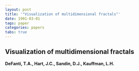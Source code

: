 ```yaml
---
layout: post
title: '"Visualization of multidimensional fractals"'
date: 1991-03-01
tags: paper
categories: papers
tabs: true
---
```


## Visualization of multidimensional fractals
**DeFanti, T.A., Hart, J.C., Sandin, D.J., Kauffman, L.H.**
